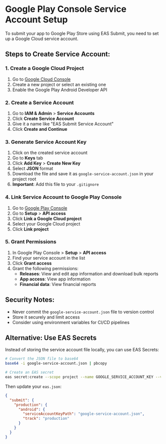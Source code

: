 # Google Play Console Service Account Setup

To submit your app to Google Play Store using EAS Submit, you need to set up a Google Cloud service account.

## Steps to Create Service Account:

### 1. Create a Google Cloud Project

1. Go to [Google Cloud Console](https://console.cloud.google.com/)
2. Create a new project or select an existing one
3. Enable the Google Play Android Developer API

### 2. Create a Service Account

1. Go to **IAM & Admin** > **Service Accounts**
2. Click **Create Service Account**
3. Give it a name like "EAS Submit Service Account"
4. Click **Create and Continue**

### 3. Generate Service Account Key

1. Click on the created service account
2. Go to **Keys** tab
3. Click **Add Key** > **Create New Key**
4. Select **JSON** format
5. Download the file and save it as `google-service-account.json` in your project root
6. **Important**: Add this file to your `.gitignore`

### 4. Link Service Account to Google Play Console

1. Go to [Google Play Console](https://play.google.com/console/)
2. Go to **Setup** > **API access**
3. Click **Link a Google Cloud project**
4. Select your Google Cloud project
5. Click **Link project**

### 5. Grant Permissions

1. In Google Play Console > **Setup** > **API access**
2. Find your service account in the list
3. Click **Grant access**
4. Grant the following permissions:
   - **Releases**: View and edit app information and download bulk reports
   - **App access**: View app information
   - **Financial data**: View financial reports

## Security Notes:

- Never commit the `google-service-account.json` file to version control
- Store it securely and limit access
- Consider using environment variables for CI/CD pipelines

## Alternative: Use EAS Secrets

Instead of storing the service account file locally, you can use EAS Secrets:

```bash
# Convert the JSON file to base64
base64 -i google-service-account.json | pbcopy

# Create an EAS secret
eas secret:create --scope project --name GOOGLE_SERVICE_ACCOUNT_KEY --value [paste-base64-content]
```

Then update your `eas.json`:

```json
{
  "submit": {
    "production": {
      "android": {
        "serviceAccountKeyPath": "google-service-account.json",
        "track": "production"
      }
    }
  }
}
```
